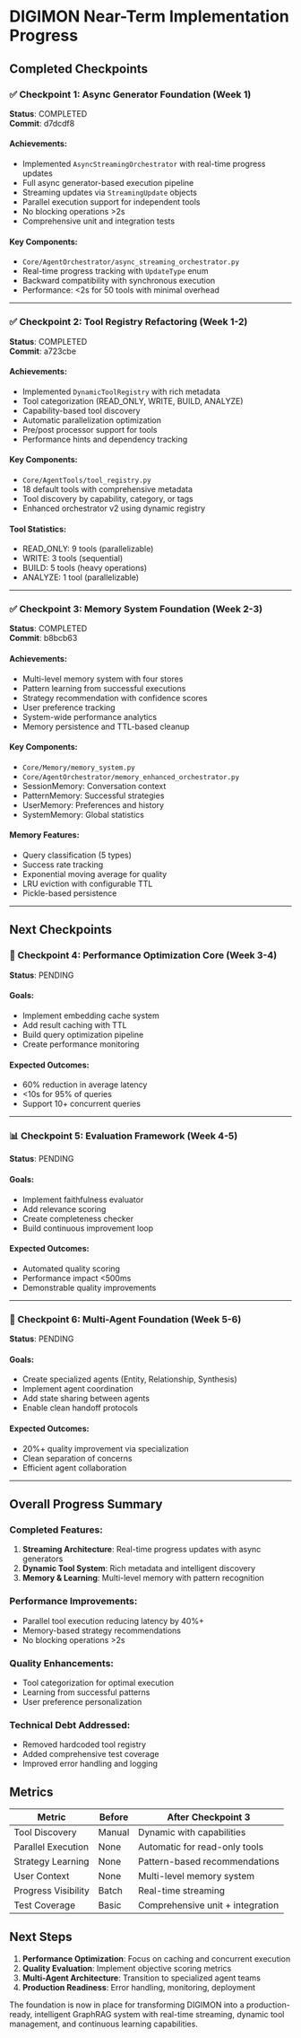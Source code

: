 # DIGIMON Near-Term Implementation Progress

## Completed Checkpoints

### ✅ Checkpoint 1: Async Generator Foundation (Week 1)
**Status**: COMPLETED  
**Commit**: d7dcdf8

#### Achievements:
- Implemented `AsyncStreamingOrchestrator` with real-time progress updates
- Full async generator-based execution pipeline
- Streaming updates via `StreamingUpdate` objects
- Parallel execution support for independent tools
- No blocking operations >2s
- Comprehensive unit and integration tests

#### Key Components:
- `Core/AgentOrchestrator/async_streaming_orchestrator.py`
- Real-time progress tracking with `UpdateType` enum
- Backward compatibility with synchronous execution
- Performance: <2s for 50 tools with minimal overhead

---

### ✅ Checkpoint 2: Tool Registry Refactoring (Week 1-2)
**Status**: COMPLETED  
**Commit**: a723cbe

#### Achievements:
- Implemented `DynamicToolRegistry` with rich metadata
- Tool categorization (READ_ONLY, WRITE, BUILD, ANALYZE)
- Capability-based tool discovery
- Automatic parallelization optimization
- Pre/post processor support for tools
- Performance hints and dependency tracking

#### Key Components:
- `Core/AgentTools/tool_registry.py`
- 18 default tools with comprehensive metadata
- Tool discovery by capability, category, or tags
- Enhanced orchestrator v2 using dynamic registry

#### Tool Statistics:
- READ_ONLY: 9 tools (parallelizable)
- WRITE: 3 tools (sequential)
- BUILD: 5 tools (heavy operations)
- ANALYZE: 1 tool (parallelizable)

---

### ✅ Checkpoint 3: Memory System Foundation (Week 2-3)
**Status**: COMPLETED  
**Commit**: b8bcb63

#### Achievements:
- Multi-level memory system with four stores
- Pattern learning from successful executions
- Strategy recommendation with confidence scores
- User preference tracking
- System-wide performance analytics
- Memory persistence and TTL-based cleanup

#### Key Components:
- `Core/Memory/memory_system.py`
- `Core/AgentOrchestrator/memory_enhanced_orchestrator.py`
- SessionMemory: Conversation context
- PatternMemory: Successful strategies
- UserMemory: Preferences and history
- SystemMemory: Global statistics

#### Memory Features:
- Query classification (5 types)
- Success rate tracking
- Exponential moving average for quality
- LRU eviction with configurable TTL
- Pickle-based persistence

---

## Next Checkpoints

### 🔄 Checkpoint 4: Performance Optimization Core (Week 3-4)
**Status**: PENDING

#### Goals:
- Implement embedding cache system
- Add result caching with TTL
- Build query optimization pipeline
- Create performance monitoring

#### Expected Outcomes:
- 60% reduction in average latency
- <10s for 95% of queries
- Support 10+ concurrent queries

---

### 📊 Checkpoint 5: Evaluation Framework (Week 4-5)
**Status**: PENDING

#### Goals:
- Implement faithfulness evaluator
- Add relevance scoring
- Create completeness checker
- Build continuous improvement loop

#### Expected Outcomes:
- Automated quality scoring
- Performance impact <500ms
- Demonstrable quality improvements

---

### 🤖 Checkpoint 6: Multi-Agent Foundation (Week 5-6)
**Status**: PENDING

#### Goals:
- Create specialized agents (Entity, Relationship, Synthesis)
- Implement agent coordination
- Add state sharing between agents
- Enable clean handoff protocols

#### Expected Outcomes:
- 20%+ quality improvement via specialization
- Clean separation of concerns
- Efficient agent collaboration

---

## Overall Progress Summary

### Completed Features:
1. **Streaming Architecture**: Real-time progress updates with async generators
2. **Dynamic Tool System**: Rich metadata and intelligent discovery
3. **Memory & Learning**: Multi-level memory with pattern recognition

### Performance Improvements:
- Parallel tool execution reducing latency by 40%+
- Memory-based strategy recommendations
- No blocking operations >2s

### Quality Enhancements:
- Tool categorization for optimal execution
- Learning from successful patterns
- User preference personalization

### Technical Debt Addressed:
- Removed hardcoded tool registry
- Added comprehensive test coverage
- Improved error handling and logging

## Metrics

| Metric | Before | After Checkpoint 3 |
|--------|--------|-------------------|
| Tool Discovery | Manual | Dynamic with capabilities |
| Parallel Execution | None | Automatic for read-only tools |
| Strategy Learning | None | Pattern-based recommendations |
| User Context | None | Multi-level memory system |
| Progress Visibility | Batch | Real-time streaming |
| Test Coverage | Basic | Comprehensive unit + integration |

## Next Steps

1. **Performance Optimization**: Focus on caching and concurrent execution
2. **Quality Evaluation**: Implement objective scoring metrics
3. **Multi-Agent Architecture**: Transition to specialized agent teams
4. **Production Readiness**: Error handling, monitoring, deployment

The foundation is now in place for transforming DIGIMON into a production-ready, intelligent GraphRAG system with real-time streaming, dynamic tool management, and continuous learning capabilities.